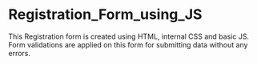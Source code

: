 # Registration_Form_using_JS
This Registration form is created using HTML, internal CSS and basic JS. Form validations are applied on this form for submitting data without any errors.
